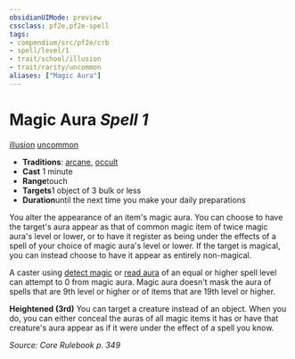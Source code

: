```yaml
---
obsidianUIMode: preview
cssclass: pf2e,pf2e-spell
tags:
- compendium/src/pf2e/crb
- spell/level/1
- trait/school/illusion
- trait/rarity/uncommon
aliases: ["Magic Aura"]
---
```

# Magic Aura *Spell 1*   
[illusion](illusion.md)  [uncommon](uncommon.md)  

- **Traditions**: [arcane](arcane.md), [occult](occult.md)
- **Cast** 1 minute 
- **Range**touch
- **Targets**1 object of 3 bulk or less
- **Duration**until the next time you make your daily preparations

You alter the appearance of an item's magic aura. You can choose to have the target's aura appear as that of common magic item of twice magic aura's level or lower, or to have it register as being under the effects of a spell of your choice of magic aura's level or lower. If the target is magical, you can instead choose to have it appear as entirely non-magical.

A caster using [detect magic](compendium/spells/detect-magic.md) or [read aura](read-aura.md) of an equal or higher spell level can attempt to 0 from magic aura. Magic aura doesn't mask the aura of spells that are 9th level or higher or of items that are 19th level or higher.

**Heightened (3rd)** You can target a creature instead of an object. When you do, you can either conceal the auras of all magic items it has or have that creature's aura appear as if it were under the effect of a spell you know.

*Source: Core Rulebook p. 349*